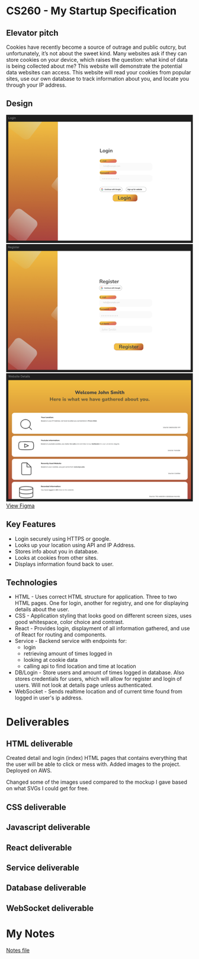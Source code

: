 # CS260 - My Startup Specification

## Elevator pitch
Cookies have recently become a source of outrage and public outcry, but unfortunately, it’s not about the sweet kind. Many websites ask if they can store cookies on your device, which raises the question: what kind of data is being collected about me? This website will demonstrate the potential data websites can access. This website will read your cookies from popular sites, use our own database to track information about you, and locate you through your IP address.

## Design
![Login](public/Login_Figma.png)
![Register](public/Register_Figma.png)
![Details](public/Details_Figma.png)
[View Figma](https://www.figma.com/design/dDcDPbFcEek6dWbKmcUnAh/Untitled?node-id=2-479&t=r9M2pkdplgVOkDiT-1)

## Key Features
- Login securely using HTTPS or google.
- Looks up your location using API and IP Address.
- Stores info about you in database.
- Looks at cookies from other sites.
- Displays information found back to user.

## Technologies
- HTML - Uses correct HTML structure for application. Three to two HTML pages. One for login, another for registry, and one for displaying details about the user. 
- CSS - Application styling that looks good on different screen sizes, uses good whitespace, color choice and contrast.
- React - Provides login, displayment of all information gathered, and use of React for routing and components.
- Service - Backend service with endpoints for:
    - login
    - retrieving amount of times logged in
    - looking at cookie data
    - calling api to find location and time at location
- DB/Login - Store users and amount of times logged in database. Also stores credentials for users, which will allow for register and login of users. Will not look at details page unless authenticated.
- WebSocket - Sends realtime location and of current time found from logged in user's ip address.

# Deliverables 
## HTML deliverable
Created detail and login (index) HTML pages that contains everything that the user will be able to click or mess with.
Added images to the project. Deployed on AWS.

Changed some of the images used compared to the mockup I gave based on what SVGs I could get for free.

## CSS deliverable

## Javascript deliverable

## React deliverable

## Service deliverable

## Database deliverable

## WebSocket deliverable

# My Notes
[Notes file](public/notes.md)